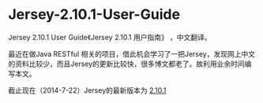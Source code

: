 Jersey-2.10.1-User-Guide
========================

Jersey 2.10.1 User Guide《Jersey 2.10.1 用户指南》 ，中文翻译。

最近在做Java RESTful 相关的项目，借此机会学习了一把Jersey，发现网上中文的资料比较少，而且Jersey的更新比较快，很多博文都老了。故利用业余时间编写本文。

截止现在（2014-7-22）Jersey的最新版本为 [2.10.1](https://jersey.java.net/documentation/latest/user-guide.html)
